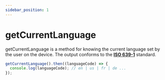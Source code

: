 ```yaml
---
sidebar_position: 1
---
```


# getCurrentLanguage

getCurrentLanguage is a method for knowing the current language set by the user on the device.
The output conforms to the [**ISO 639-1**](https://en.wikipedia.org/wiki/List_of_ISO_639-1_codes) standard.

```ts
getCurrentLanguage().then((languageCode) => {
  console.log(languageCode); // en | us | fr | de ...
});
```
